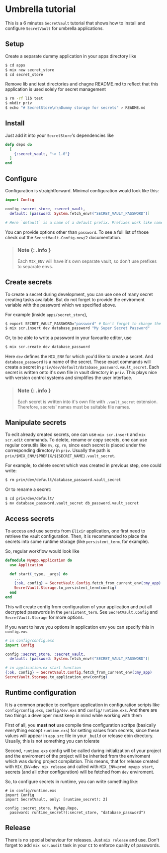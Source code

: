 # Umbrella tutorial

This is a 6 minutes `SecretVault` tutorial that shows how to install
and configure `SecretVault` for umbrella applications.

## Setup

Create a separate dummy application in your apps directory like
```sh
$ cd apps
$ mix new secret_store
$ cd secret_store
```

Remove lib and test directories and chagne README.md to reflect that
this application is used solely for secret management

```sh
$ rm -rf lib test
$ mkdir priv
$ echo "# SecretStore\n\nDummy storage for secrets" > README.md
```

## Install

Just add it into your `SecretStore`'s dependencies like
```elixir
defp deps do
  [
    {:secret_vault, "~> 1.0"}
  ]
end
```

## Configure

Configuration is straightforward. Minimal configuration would look
like this:

```elixir
import Config

config :secret_store, :secret_vault,
  default: [password: System.fetch_env!("SECRET_VAULT_PASSWORD")]

# Here `default` is a name of a default prefix. Prefixes work like namespaces for secrets.
```


You can provide options other than
`password`. To see a full list of those check out the
`SecretVault.Config.new/2` documentation.

> ### Note {: .info }
>
> Each `MIX_ENV` will have it's own separate vault, so don't use
> prefixes to separate envs.

## Create secrets

To create a secret during development, you can use one of many secret
creating tasks available. But do not forget to provide the enviroment
variable with the password which we specified above.

For example (inside `apps/secret_store`),

```sh
$ export SECRET_VAULT_PASSWORD="password" # Don't forget to change the password value
$ mix scr.insert dev database_password "My Super Secret Password"
```

Or, to be able to write a password in your favourite editor, use

```sh
$ mix scr.create dev database_password
```

Here `dev` defines the `MIX_ENV` for which you'd like to create a
secret. And `database_password` is a name of the secret. These exact
commands will create a secret in
`priv/dev/default/database_password.vault_secret`. Each secret is
written onto it's own file in vault directory in `priv`. This plays
nice with version control systems and simplifies the user interface.

> ### Note {: .info }
>
> Each secret is written into it's own file with `.vault_secret`
> extension. Therefore, secrets' names must be suitable file names.

## Manipulate secrets

To edit already created secrets, one can use `mix scr.insert` and `mix
scr.edit` commands. To delete, rename or copy secrets, one
can use regular coreutils like `mv`, `cp`, `rm`, since each secret is
placed under the corresponding directory in `priv`. Usually the path
is `priv/$MIX_ENV/$PREFIX/${SECRET_NAME}.vault_secret`.

For example, to delete secret which was created in previous step, one
could write:

```sh
$ rm priv/dev/default/database_password.vault_secret
```

Or to rename a secret:
```sh
$ cd priv/dev/default/
$ mv database_password.vault_secret db_password.vault_secret
```

## Access secrets

To access and use secrets from `Elixir` application, one first need to
retrieve the vault configuration. Then, it is recommended to place the
secrets into some runtime storage (like `persistent_term`, for
example).

So, regular workflow would look like

```elixir
defmodule MyApp.Application do
  use Application

  def start(_type, _args) do
    ...
    {:ok, config} = SecretVault.Config.fetch_from_current_env(:my_app)
    SecretVault.Storage.to_persistent_term(config)
  end
end
```

This will create config from configuration of your application and put
all decrypted passwords in the `persistent_term`. See
`SecretVault.Config` and `SecretVault.Storage` for more options.

If you want to have you options in application env you can specify
this in `config.exs`

```elixir
# in config/config.exs
import Config

config :secret_store, :secret_vault,
  default: [password: System.fetch_env!("SECRET_VAULT_PASSWORD")]

# in application.ex start function
{:ok, config} = SecretVault.Config.fetch_from_current_env(:my_app)
SecretVault.Storage.to_application_env(config)
```

## Runtime configuration

It is a common practice to configure application in configuration scripts like `config/config.exs`, `config/dev.exs` and `config/runtime.exs`. And there are two things
a developer must keep in mind while working with them

First of all, you **must not** use compile time configuration scritps (basically everything except `runtime.exs`) for setting values from secrets, since these values will appear in `app.src` file in your `_build` or release ebin directory. Usually, this is not something you can tolerate

Second, `runtime.exs` config will be called during initialization of your project and the enviroment of the project will be inherited from the enviroment which was during project compilation. This means, that for release created with `MIX_ENV=dev mix release` and called with
`MIX_ENV=prod myapp start`, secrets (and all other configuration) will be fetched from `dev` enviroment.

So, to configure secrets in runtime, you can write something like:

```
# in config/runtime.exs
import Config
import SecretVault, only: [runtime_secret!: 2]

config :secret_store, MyApp.Repo,
  password: runtime_secret!(:secret_store, "database_password")
```

## Release

There is no special behaviour for releases. Just `mix release` and
use. Don't forget to add `mix scr.audit` task in your `CI` to enforce
quality of passwords.
